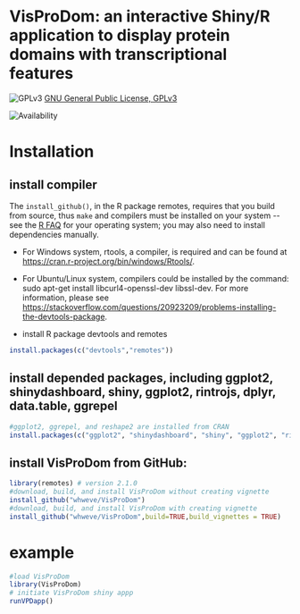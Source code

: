 VisProDom: an interactive Shiny/R application to display protein domains with transcriptional features
====

![GPLv3](http://www.gnu.org/graphics/gplv3-88x31.png)
[GNU General Public License, GPLv3](http://www.gnu.org/copyleft/gpl.html)

![Availability](https://github.com/whweve/VisProDom)

# Installation
## install compiler
The `install_github()`, in the R package remotes, requires that you build from source, thus `make` and compilers must be installed on your system -- see the [R FAQ](http://cran.r-project.org/faqs.html) for your operating system; you may also need to install dependencies manually. 

* For Windows system, rtools, a compiler, is required and can be found at https://cran.r-project.org/bin/windows/Rtools/.

* For Ubuntu/Linux system, compilers could be installed by the command: sudo apt-get install libcurl4-openssl-dev libssl-dev. For more information, please see https://stackoverflow.com/questions/20923209/problems-installing-the-devtools-package.

* install R package devtools and remotes
```R
install.packages(c("devtools","remotes"))
```

## install depended packages, including ggplot2, shinydashboard, shiny, ggplot2, rintrojs, dplyr, data.table, ggrepel
```R
#ggplot2, ggrepel, and reshape2 are installed from CRAN
install.packages(c("ggplot2", "shinydashboard", "shiny", "ggplot2", "rintrojs", "dplyr", "data.table", "ggrepel"))
```
## install VisProDom from GitHub:
```R
library(remotes) # version 2.1.0
#download, build, and install VisProDom without creating vignette
install_github("whweve/VisProDom")
#download, build, and install VisProDom with creating vignette
install_github("whweve/VisProDom",build=TRUE,build_vignettes = TRUE)
```

# example
```R
#load VisProDom
library(VisProDom)
# initiate VisProDom shiny appp
runVPDapp()
```
